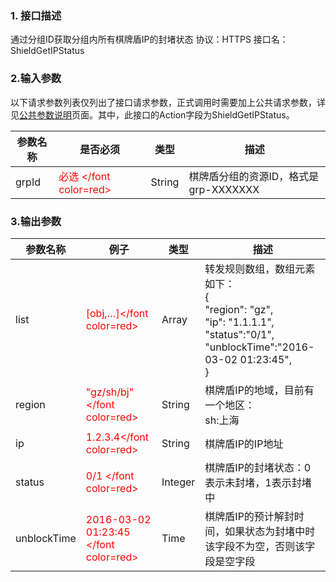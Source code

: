 ### 1. 接口描述
通过分组ID获取分组内所有棋牌盾IP的封堵状态
协议：HTTPS 
接口名：ShieldGetIPStatus

### 2.输入参数
以下请求参数列表仅列出了接口请求参数，正式调用时需要加上公共请求参数，详见[公共参数说明](http://tce.fsphere.cn/document/product/295/7279)页面。其中，此接口的Action字段为ShieldGetIPStatus。

| 参数名称 | 是否必须 | 类型 | 描述 |
|---------|---------|---------|---------|
| grpId | <font color=red> 必选 </font color=red> | String |棋牌盾分组的资源ID，格式是grp-XXXXXXX |

### 3.输出参数

| 参数名称 | 例子| 类型 | 描述 |
|---------|---------|---------|---------|
|list| <font color=red> [obj,…]</font color=red> |Array |转发规则数组，数组元素如下：<br>{<br>"region": "gz", <br>"ip": "1.1.1.1",<br>"status":"0/1",<br>"unblockTime":"2016-03-02 01:23:45",<br>} |
|region |<font color=red>"gz/sh/bj"</font color=red>| String | 棋牌盾IP的地域，目前有一个地区：<br>sh:上海 |
|ip|<font color=red>1.2.3.4</font color=red>| String | 棋牌盾IP的IP地址 |
|status|<font color=red>0/1 </font color=red>| Integer | 棋牌盾IP的封堵状态：0表示未封堵，1表示封堵中 |
|unblockTime|<font color=red>2016-03-02 01:23:45 </font color=red>| Time | 棋牌盾IP的预计解封时间，如果状态为封堵中时该字段不为空，否则该字段是空字段 |